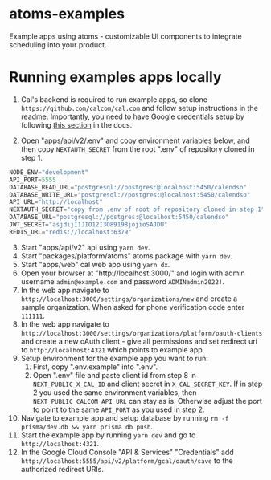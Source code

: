 # atoms-examples
Example apps using atoms - customizable UI components to integrate scheduling into your product.

# Running examples apps locally

1. Cal's backend is required to run example apps, so clone `https://github.com/calcom/cal.com` and follow setup instructions in the readme. Importantly, you need to have Google credentials setup by following [this section](https://github.com/calcom/cal.com?tab=readme-ov-file#obtaining-the-google-api-credentials) in the docs.

2. Open "apps/api/v2/.env" and copy environment variables below, and then copy `NEXTAUTH_SECRET` from the root ".env" of repository cloned in step 1.
```jsx
NODE_ENV="development"
API_PORT=5555
DATABASE_READ_URL="postgresql://postgres:@localhost:5450/calendso"
DATABASE_WRITE_URL="postgresql://postgres:@localhost:5450/calendso"
API_URL="http://localhost"
NEXTAUTH_SECRET="copy from .env of root of repository cloned in step 1"
DATABASE_URL="postgresql://postgres:@localhost:5450/calendso"
JWT_SECRET="asjdijI1JIO12I3O89198jojioSAJDU"
REDIS_URL="redis://localhost:6379"
```

3. Start "apps/api/v2" api using `yarn dev`.
4. Start "packages/platform/atoms" atoms package with `yarn dev`.
5. Start "apps/web" cal web app using `yarn dx`.
6. Open your browser at "http://localhost:3000/" and login with admin username `admin@example.com` and password `ADMINadmin2022!`.
7. In the web app navigate to `http://localhost:3000/settings/organizations/new` and create a sample organization. When asked for phone verification code enter `111111`.
8. In the web app navigate to `http://localhost:3000/settings/organizations/platform/oauth-clients` and create a new oAuth client - give all permissions and set redirect uri to `http://localhost:4321` which points to example app.
9. Setup environment for the example app you want to run:
    1. First, copy ".env.example" into ".env".
    2. Open ".env" file and paste client id from step 8 in `NEXT_PUBLIC_X_CAL_ID` and client secret in `X_CAL_SECRET_KEY`. If in step 2 you used the same environment variables, then `NEXT_PUBLIC_CALCOM_API_URL` can stay as is. Otherwise adjust the port to point to the same `API_PORT` as you used in step 2.
10. Navigate to example app and setup database by running `rm -f prisma/dev.db && yarn prisma db push`.
11. Start the example app by running `yarn dev` and go to `http://localhost:4321`.
12. In the Google Cloud Console "API & Services" "Credentials" add `http://localhost:5555/api/v2/platform/gcal/oauth/save` to the authorized redirect URIs.

